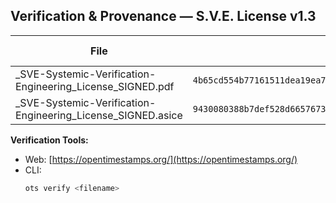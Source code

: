 ## Verification & Provenance — S.V.E. License v1.3

| File | SHA-256 | Timestamp Proof |
|------|----------|-----------------|
| _SVE-Systemic-Verification-Engineering_License_SIGNED.pdf | `4b65cd554b77161511dea19ea7fbdb457d202bf42d2dbd9cb57843380702e60e` | [OpenTimestamps (.ots)](_SVE-Systemic-Verification-Engineering_License_SIGNED.pdf.ots) |
| _SVE-Systemic-Verification-Engineering_License_SIGNED.asice | `9430080388b7def528d66576732880730e14a389498eccd0dfcad40bbe6e2f62` | [OpenTimestamps (.ots)](_SVE-Systemic-Verification-Engineering_License_SIGNED.asice.ots) |

**Verification Tools:**  
- Web: [https://opentimestamps.org/](https://opentimestamps.org/)  
- CLI:  
  ```bash
  ots verify <filename>
  ```